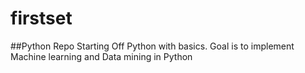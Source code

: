 # firstset
##Python Repo
Starting Off Python with basics. Goal is to implement Machine learning and Data mining in Python
